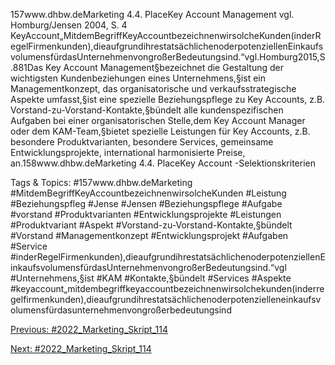 157www.dhbw.deMarketing
4.4. PlaceKey Account Management
vgl. Homburg/Jensen 2004, S. 4
KeyAccount„MitdemBegriffKeyAccountbezeichnenwirsolcheKunden(inderRegelFirmenkunden),dieaufgrundihrestatsächlichenoderpotenziellenEinkaufsvolumensfürdasUnternehmenvongroßerBedeutungsind.“vgl.Homburg2015,S.881Das Key Account Management§bezeichnet die Gestaltung der wichtigsten Kundenbeziehungen eines Unternehmens,§ist ein Managementkonzept, das organisatorische und verkaufsstrategische Aspekte umfasst,§ist eine spezielle Beziehungspflege zu Key Accounts, z.B. Vorstand-zu-Vorstand-Kontakte,§bündelt alle kundenspezifischen Aufgaben bei einer organisatorischen Stelle,dem Key Account Manager oder dem KAM-Team,§bietet spezielle Leistungen für Key Accounts, z.B. besondere Produktvarianten, besondere Services, gemeinsame Entwicklungsprojekte, international harmonisierte Preise, an.158www.dhbw.deMarketing
4.4. PlaceKey Account -Selektionskriterien

   Tags & Topics:
   #157www.dhbw.deMarketing
   #MitdemBegriffKeyAccountbezeichnenwirsolcheKunden
   #Leistung
   #Beziehungspfleg
   #Jense
   #Jensen
   #Beziehungspflege
   #Aufgabe
   #vorstand
   #Produktvarianten
   #Entwicklungsprojekte
   #Leistungen
   #Produktvariant
   #Aspekt
   #Vorstand-zu-Vorstand-Kontakte,§bündelt
   #Vorstand
   #Managementkonzept
   #Entwicklungsprojekt
   #Aufgaben
   #Service
   #inderRegelFirmenkunden),dieaufgrundihrestatsächlichenoderpotenziellenEinkaufsvolumensfürdasUnternehmenvongroßerBedeutungsind.“vgl
   #Unternehmens,§ist
   #KAM
   #Kontakte,§bündelt
   #Services
   #Aspekte
   #keyaccount„mitdembegriffkeyaccountbezeichnenwirsolchekunden(inderregelfirmenkunden),dieaufgrundihrestatsächlichenoderpotenzielleneinkaufsvolumensfürdasunternehmenvongroßerbedeutungsind

[Previous: #2022_Marketing_Skript_114](2022_Marketing_Skript_114.md)

[Next: #2022_Marketing_Skript_114](2022_Marketing_Skript_114.md)